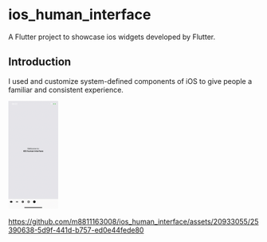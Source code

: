 # ios_human_interface

A Flutter project to showcase ios widgets developed by Flutter.

## Introduction
I used and customize system-defined components of iOS to give people a familiar and consistent experience.
<p float="left">
  <img src="assets/flutter_01.png" alt="intro page screenshot" width="100" />

  

https://github.com/m8811163008/ios_human_interface/assets/20933055/25390638-5d9f-441d-b757-ed0e44fede80


</p>
